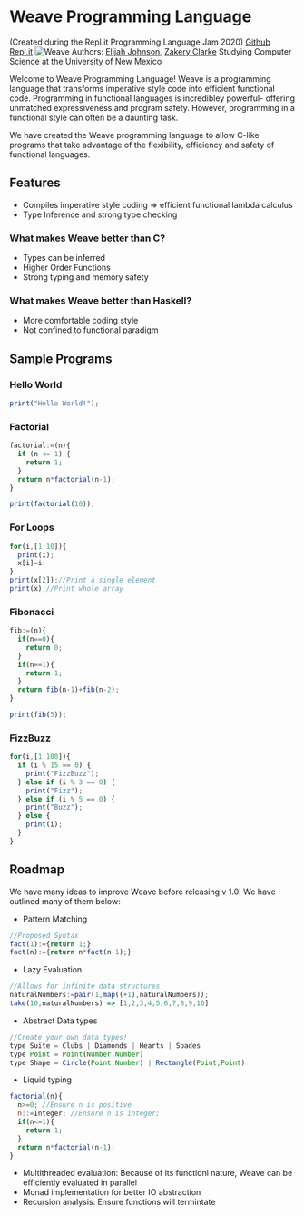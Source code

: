 # Weave Programming Language
(Created during the Repl.it Programming Language Jam 2020)
[Github](https://github.com/zakerytclarke/weavelang) [Repl.it](https://repl.it/@weavelang/WeaveLang#README.md)
![Weave](https://zclarke.xyz/weavelang/src/assets/weave_transform.png)
Authors: [Elijah Johnson](https://github.com/ElijahJohnson5), [Zakery Clarke](https://zclarke.xyz)
Studying Computer Science at the University of New Mexico



Welcome to Weave Programming Language!
Weave is a programming language that transforms imperative style code into efficient functional code. Programming in functional languages is incredibley powerful- offering unmatched expressiveness and program safety. However, programming in a functional style can often be a daunting task.

We have created the Weave programming language to allow C-like programs that take advantage of the flexibility, efficiency and safety of functional languages.


## Features 
- Compiles imperative style coding => efficient functional lambda calculus
- Type Inference and strong type checking


### What makes Weave better than C?
- Types can be inferred
- Higher Order Functions
- Strong typing and memory safety

### What makes Weave better than Haskell?
- More comfortable coding style
- Not confined to functional paradigm




## Sample Programs

### Hello World
```js
print("Hello World!");
```



### Factorial
```js
factorial:=(n){
  if (n <= 1) {
    return 1;
  }
  return n*factorial(n-1);
}

print(factorial(10));
```

### For Loops
```js
for(i,[1:10]){
  print(i);
  x[i]=i;
}
print(x[2]);//Print a single element
print(x);//Print whole array
```

### Fibonacci
```js
fib:=(n){
  if(n==0){
    return 0;
  }
  if(n==1){
    return 1;
  }
  return fib(n-1)+fib(n-2);
}

print(fib(5));
```

### FizzBuzz
```js
for(i,[1:100]){
  if (i % 15 == 0) {
    print("FizzBuzz");
  } else if (i % 3 == 0) {
    print("Fizz");
  } else if (i % 5 == 0) {
    print("Buzz");
  } else {
    print(i);
  }
}
```


## Roadmap
We have many ideas to improve Weave before releasing v 1.0! We have outlined many of them below:

- Pattern Matching
```js
//Proposed Syntax
fact(1):={return 1;}
fact(n):={return n*fact(n-1);}
```
- Lazy Evaluation
```js
//Allows for infinite data structures
naturalNumbers:=pair(1,map((+1),naturalNumbers));
take(10,naturalNumbers) => [1,2,3,4,5,6,7,8,9,10]
```
- Abstract Data types
```js
//Create your own data types!
type Suite = Clubs | Diamonds | Hearts | Spades
type Point = Point(Number,Number)
type Shape = Circle(Point,Number) | Rectangle(Point,Point)
```
- Liquid typing
```js
factorial(n){
  n>=0; //Ensure n is positive
  n::=Integer; //Ensure n is integer;
  if(n<=1){
    return 1;
  }
  return n*factorial(n-1);
}
```
- Multithreaded evaluation:
  Because of its functionl nature, Weave can be efficiently evaluated in parallel
- Monad implementation for better IO abstraction
- Recursion analysis:
  Ensure functions will termintate